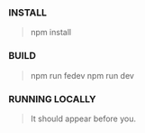 ### INSTALL

> npm install

### BUILD

> npm run fedev
> npm run dev

### RUNNING LOCALLY

> It should appear before you.